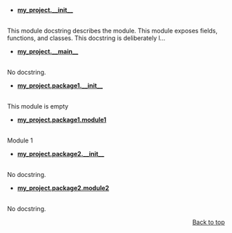 - **[my\_project.\_\_init\_\_](/docs/api/modules/my_project/__init__/README.md)**
<br>
This module docstring describes the module. This module exposes fields, functions, and classes. This docstring is deliberately l...


- **[my\_project.\_\_main\_\_](/docs/api/modules/my_project/__main__/README.md)**
<br>
No docstring.


- **[my\_project.package1.\_\_init\_\_](/docs/api/modules/my_project/package1/__init__/README.md)**
<br>
This module is empty


- **[my\_project.package1.module1](/docs/api/modules/my_project/package1/module1/README.md)**
<br>
Module 1


- **[my\_project.package2.\_\_init\_\_](/docs/api/modules/my_project/package2/__init__/README.md)**
<br>
No docstring.

- **[my\_project.package2.module2](/docs/api/modules/my_project/package2/module2/README.md)**
<br>
No docstring.

<p align="right"><a href="#myproject-api-reference">Back to top</a></p>

